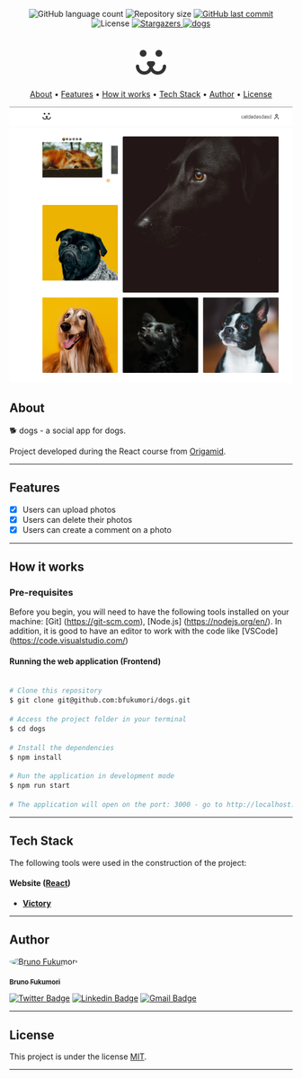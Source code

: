 
<p align="center">
  <img alt="GitHub language count" src="https://img.shields.io/github/languages/count/bfukumori/dogs?color=%2304D361">

  <img alt="Repository size" src="https://img.shields.io/github/repo-size/bfukumori/dogs">
 
  <a href="https://github.com/bfukumori/dogs/commits/master">
    <img alt="GitHub last commit" src="https://img.shields.io/github/last-commit/bfukumori/dogs">
  </a>
    
   <img alt="License" src="https://img.shields.io/badge/license-MIT-brightgreen">
   <a href="https://github.com/bfukumori/dogs/stargazers">
    <img alt="Stargazers" src="https://img.shields.io/github/stars/bfukumori/dogs?style=social">
  </a>

  <a href="https://bfukumori.github.io/dogs/">
    <img alt="dogs" src="https://img.shields.io/badge/dogs-%237159c1?style=flat&logo=ghost">
    </a>
 
</p>
<h1 align="center">
    <img alt="dogs" title="#dogs" src="./src/Assets/dogs.svg" />
</h1>

<p align="center">
  <a href="#about">About</a> •
  <a href="#features">Features</a> •
  <a href="#how-it-works">How it works</a> • 
  <a href="#tech-stack">Tech Stack</a> • 
  <a href="#author">Author</a> • 
  <a href="#user-content-license">License</a>
</p>

<div align="center"> 
	<img alt="dogs" title="#dogs" src="./public/banner.PNG" />
</div>

## About

🐕 dogs - a social app for dogs.

Project developed during the React course from [Origamid](https://www.origamid.com/).

---

## Features

- [x] Users can upload photos
- [x] Users can delete their photos
- [x] Users can create a comment on a photo
---

## How it works

### Pre-requisites

Before you begin, you will need to have the following tools installed on your machine:
[Git] (https://git-scm.com), [Node.js] (https://nodejs.org/en/).
In addition, it is good to have an editor to work with the code like [VSCode] (https://code.visualstudio.com/)

#### Running the web application (Frontend)

```bash

# Clone this repository
$ git clone git@github.com:bfukumori/dogs.git

# Access the project folder in your terminal
$ cd dogs

# Install the dependencies
$ npm install

# Run the application in development mode
$ npm run start

# The application will open on the port: 3000 - go to http://localhost:3000

```

---

## Tech Stack

The following tools were used in the construction of the project:

#### **Website**  ([React](https://reactjs.org/))

-   **[Victory](https://formidable.com/open-source/victory/)**

---
## Author

<a href="https://www.facebook.com/bruno.fukumori.9/">
 <img style="border-radius: 50%;" src="https://avatars.githubusercontent.com/u/82473580?v=4" width="100px;" alt="Bruno Fukumori"/>
 <br />
  
 <sub><b>Bruno Fukumori</b></sub></a> <a href="https://www.facebook.com/bruno.fukumori.9/" title="facebook"></a>
 <br />

[![Twitter Badge](https://img.shields.io/badge/-Twitter-1ca0f1?style=flat-square&labelColor=1ca0f1&logo=twitter&logoColor=white&link=https://twitter.com/hi_fukujp)](https://twitter.com/hi_fukujp) [![Linkedin Badge](https://img.shields.io/badge/-Linkedin-blue?style=flat-square&logo=Linkedin&logoColor=white&link=https://www.linkedin.com/in/bfukumori/)](https://www.linkedin.com/in/bfukumori/) 
[![Gmail Badge](https://img.shields.io/badge/-Gmail-c14438?style=flat-square&logo=Gmail&logoColor=white&link=mailto:brunofukumori@gmail.com)](mailto:brunofukumori@gmail.com)

---

## License

This project is under the license [MIT](./LICENSE).

---

